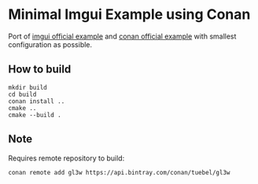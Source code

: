 # Minimal Imgui Example using Conan

Port of [imgui official example](https://github.com/ocornut/imgui/tree/master/examples/example_glfw_opengl3) and [conan official example](https://github.com/conan-io/examples/tree/master/libraries/dear-imgui/basic) with smallest configuration as possible.

## How to build
```
mkdir build
cd build
conan install ..
cmake ..
cmake --build .
```

## Note
Requires remote repository to build:
```
conan remote add gl3w https://api.bintray.com/conan/tuebel/gl3w
```